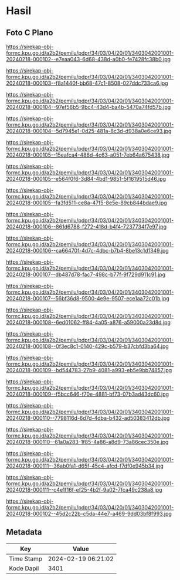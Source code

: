 # Hasil

## Foto C Plano

https://sirekap-obj-formc.kpu.go.id/a2b2/pemilu/pdpr/34/03/04/20/01/3403042001001-20240218-000102--e7eaa043-6d68-438d-a0b0-fe7428fc38b0.jpg

https://sirekap-obj-formc.kpu.go.id/a2b2/pemilu/pdpr/34/03/04/20/01/3403042001001-20240218-000103--f8a1440f-bb68-47c1-8508-027ddc733ca6.jpg

https://sirekap-obj-formc.kpu.go.id/a2b2/pemilu/pdpr/34/03/04/20/01/3403042001001-20240218-000104--97ef56b5-9bc4-43d4-ba4b-5470a74fd57b.jpg

https://sirekap-obj-formc.kpu.go.id/a2b2/pemilu/pdpr/34/03/04/20/01/3403042001001-20240218-000104--5d7945e1-0d25-481a-8c3d-d938a0e6ce93.jpg

https://sirekap-obj-formc.kpu.go.id/a2b2/pemilu/pdpr/34/03/04/20/01/3403042001001-20240218-000105--15eafca4-486d-4c63-a051-7eb64a675438.jpg

https://sirekap-obj-formc.kpu.go.id/a2b2/pemilu/pdpr/34/03/04/20/01/3403042001001-20240218-000105--e564f0f6-3d84-4bd1-9851-5f1619515d46.jpg

https://sirekap-obj-formc.kpu.go.id/a2b2/pemilu/pdpr/34/03/04/20/01/3403042001001-20240218-000105--fa3fd511-ce8a-47f5-8e5e-89cb844bdae9.jpg

https://sirekap-obj-formc.kpu.go.id/a2b2/pemilu/pdpr/34/03/04/20/01/3403042001001-20240218-000106--861d6788-f272-418d-b4f4-7237734f7e97.jpg

https://sirekap-obj-formc.kpu.go.id/a2b2/pemilu/pdpr/34/03/04/20/01/3403042001001-20240218-000106--ca66470f-4d7c-4dbc-b7b4-8be13c1d1349.jpg

https://sirekap-obj-formc.kpu.go.id/a2b2/pemilu/pdpr/34/03/04/20/01/3403042001001-20240218-000107--db487d78-fac7-498c-b77f-9f729d911c91.jpg

https://sirekap-obj-formc.kpu.go.id/a2b2/pemilu/pdpr/34/03/04/20/01/3403042001001-20240218-000107--56bf36d8-9500-4e9e-9507-ece1aa72c01b.jpg

https://sirekap-obj-formc.kpu.go.id/a2b2/pemilu/pdpr/34/03/04/20/01/3403042001001-20240218-000108--6ed01062-ff84-4a05-a876-a59000a23d8d.jpg

https://sirekap-obj-formc.kpu.go.id/a2b2/pemilu/pdpr/34/03/04/20/01/3403042001001-20240218-000108--0f3ec8c1-0140-429c-b579-b37cbfd3ba64.jpg

https://sirekap-obj-formc.kpu.go.id/a2b2/pemilu/pdpr/34/03/04/20/01/3403042001001-20240218-000109--bd544783-27b9-4081-a993-eb5e9bb74857.jpg

https://sirekap-obj-formc.kpu.go.id/a2b2/pemilu/pdpr/34/03/04/20/01/3403042001001-20240218-000109--f5bcc646-f70e-4881-bf73-07b3ad43dc60.jpg

https://sirekap-obj-formc.kpu.go.id/a2b2/pemilu/pdpr/34/03/04/20/01/3403042001001-20240218-000110--7798116d-6d7d-4dba-b432-ad50383412db.jpg

https://sirekap-obj-formc.kpu.go.id/a2b2/pemilu/pdpr/34/03/04/20/01/3403042001001-20240218-000110--61a0a283-1f85-4a86-a8d9-73a86cec350e.jpg

https://sirekap-obj-formc.kpu.go.id/a2b2/pemilu/pdpr/34/03/04/20/01/3403042001001-20240218-000111--36ab0fa1-d65f-45c4-afcd-f7df0e945b34.jpg

https://sirekap-obj-formc.kpu.go.id/a2b2/pemilu/pdpr/34/03/04/20/01/3403042001001-20240218-000111--c4e1f16f-ef25-4b2f-9a02-7fca49c238a8.jpg

https://sirekap-obj-formc.kpu.go.id/a2b2/pemilu/pdpr/34/03/04/20/01/3403042001001-20240218-000102--45d2c22b-c5da-44e7-a469-9dd03bf8f993.jpg


## Metadata

| Key        | Value               |
| ---------- | ------------------- |
| Time Stamp | 2024-02-19 06:21:02 |
| Kode Dapil | 3401                |



